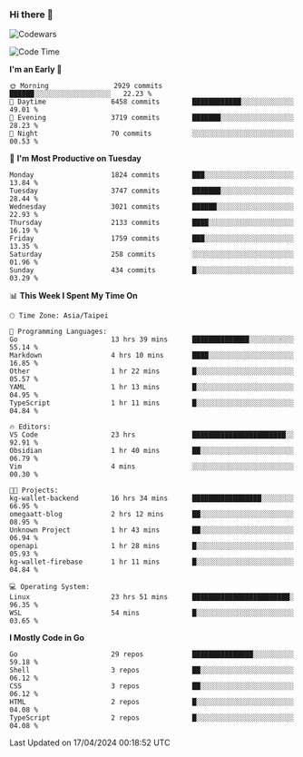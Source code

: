 ### Hi there 👋

![Codewars](https://www.codewars.com/users/omegaatt36/badges/small)

<!--START_SECTION:waka-->
![Code Time](http://img.shields.io/badge/Code%20Time-2%2C346%20hrs%2015%20mins-blue)

**I'm an Early 🐤** 

```text
🌞 Morning                2929 commits        ██████░░░░░░░░░░░░░░░░░░░   22.23 % 
🌆 Daytime                6458 commits        ████████████░░░░░░░░░░░░░   49.01 % 
🌃 Evening                3719 commits        ███████░░░░░░░░░░░░░░░░░░   28.23 % 
🌙 Night                  70 commits          ░░░░░░░░░░░░░░░░░░░░░░░░░   00.53 % 
```
📅 **I'm Most Productive on Tuesday** 

```text
Monday                   1824 commits        ███░░░░░░░░░░░░░░░░░░░░░░   13.84 % 
Tuesday                  3747 commits        ███████░░░░░░░░░░░░░░░░░░   28.44 % 
Wednesday                3021 commits        ██████░░░░░░░░░░░░░░░░░░░   22.93 % 
Thursday                 2133 commits        ████░░░░░░░░░░░░░░░░░░░░░   16.19 % 
Friday                   1759 commits        ███░░░░░░░░░░░░░░░░░░░░░░   13.35 % 
Saturday                 258 commits         ░░░░░░░░░░░░░░░░░░░░░░░░░   01.96 % 
Sunday                   434 commits         █░░░░░░░░░░░░░░░░░░░░░░░░   03.29 % 
```


📊 **This Week I Spent My Time On** 

```text
🕑︎ Time Zone: Asia/Taipei

💬 Programming Languages: 
Go                       13 hrs 39 mins      ██████████████░░░░░░░░░░░   55.14 % 
Markdown                 4 hrs 10 mins       ████░░░░░░░░░░░░░░░░░░░░░   16.85 % 
Other                    1 hr 22 mins        █░░░░░░░░░░░░░░░░░░░░░░░░   05.57 % 
YAML                     1 hr 13 mins        █░░░░░░░░░░░░░░░░░░░░░░░░   04.95 % 
TypeScript               1 hr 11 mins        █░░░░░░░░░░░░░░░░░░░░░░░░   04.84 % 

🔥 Editors: 
VS Code                  23 hrs              ███████████████████████░░   92.91 % 
Obsidian                 1 hr 40 mins        ██░░░░░░░░░░░░░░░░░░░░░░░   06.79 % 
Vim                      4 mins              ░░░░░░░░░░░░░░░░░░░░░░░░░   00.30 % 

🐱‍💻 Projects: 
kg-wallet-backend        16 hrs 34 mins      █████████████████░░░░░░░░   66.95 % 
omegaatt-blog            2 hrs 12 mins       ██░░░░░░░░░░░░░░░░░░░░░░░   08.95 % 
Unknown Project          1 hr 43 mins        ██░░░░░░░░░░░░░░░░░░░░░░░   06.94 % 
openapi                  1 hr 28 mins        █░░░░░░░░░░░░░░░░░░░░░░░░   05.93 % 
kg-wallet-firebase       1 hr 11 mins        █░░░░░░░░░░░░░░░░░░░░░░░░   04.84 % 

💻 Operating System: 
Linux                    23 hrs 51 mins      ████████████████████████░   96.35 % 
WSL                      54 mins             █░░░░░░░░░░░░░░░░░░░░░░░░   03.65 % 
```

**I Mostly Code in Go** 

```text
Go                       29 repos            ███████████████░░░░░░░░░░   59.18 % 
Shell                    3 repos             ██░░░░░░░░░░░░░░░░░░░░░░░   06.12 % 
CSS                      3 repos             ██░░░░░░░░░░░░░░░░░░░░░░░   06.12 % 
HTML                     2 repos             █░░░░░░░░░░░░░░░░░░░░░░░░   04.08 % 
TypeScript               2 repos             █░░░░░░░░░░░░░░░░░░░░░░░░   04.08 % 
```




 Last Updated on 17/04/2024 00:18:52 UTC
<!--END_SECTION:waka-->

<!--
**omegaatt36/omegaatt36** is a ✨ _special_ ✨ repository because its `README.md` (this file) appears on your GitHub profile.

Here are some ideas to get you started:

- 🔭 I’m currently working on ...
- 🌱 I’m currently learning ...
- 👯 I’m looking to collaborate on ...
- 🤔 I’m looking for help with ...
- 💬 Ask me about ...
- 📫 How to reach me: ...
- 😄 Pronouns: ...
- ⚡ Fun fact: ...
-->
